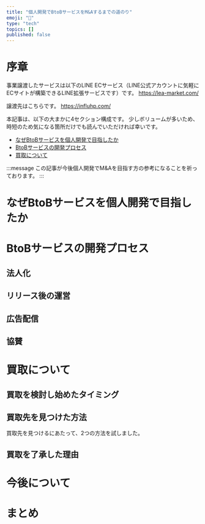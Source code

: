 ```yaml
---
title: "個人開発でBtoBサービスをM&Aするまでの道のり"
emoji: "📑"
type: "tech"
topics: []
published: false
---
```


# 序章

事業譲渡したサービスは以下のLINE ECサービス（LINE公式アカウントに気軽にECサイトが構築できるLINE拡張サービスです）です。
https://lea-market.com/

譲渡先はこちらです。
https://influhp.com/

本記事は、以下の大まかに4セクション構成です。
少しボリュームが多いため、時短のため気になる箇所だけでも読んでいただければ幸いです。

- [なぜBtoBサービスを個人開発で目指したか](#なぜBtoBサービスを個人開発で目指したか)
- [BtoBサービスの開発プロセス](#BtoBサービスの開発プロセス)
- [買取について](#買取について)

:::message
この記事が今後個人開発でM&Aを目指す方の参考になることを祈っております。
:::


# なぜBtoBサービスを個人開発で目指したか

# BtoBサービスの開発プロセス

## 法人化

## リリース後の運営

## 広告配信

## 協賛

# 買取について

## 買取を検討し始めたタイミング

## 買取先を見つけた方法

買取先を見つけるにあたって、2つの方法を試しました。

## 買取を了承した理由

# 今後について

# まとめ

